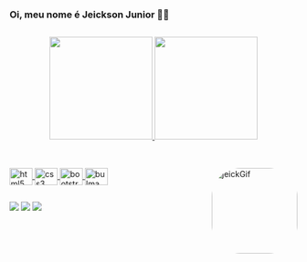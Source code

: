 ### Oi, meu nome é Jeickson Junior 🐱‍👤

##

<div align="center">
  <a href="https://github.com/jeicksonjunior">
  <img height="180em" src="https://github-readme-stats.vercel.app/api?username=jeicksonjunior&show_icons=true&theme=dark&include_all_commits=true&count_private=true"/>
  <img height="180em" src="https://github-readme-stats.vercel.app/api/top-langs/?username=jeicksonjunior&layout=compact&langs_count=7&theme=dark"/>
</div>

##

<div style="display: inline_block"><br>
  <img align="center" alt="html5" height="30" width="40" src="https://cdn.jsdelivr.net/gh/devicons/devicon/icons/html5/html5-plain.svg" />
  <img align="center" alt="css3" height="30" width="40" src="https://cdn.jsdelivr.net/gh/devicons/devicon/icons/css3/css3-plain.svg" />
  <img align="center" alt="bootstrap" height="30" width="40" src="https://cdn.jsdelivr.net/gh/devicons/devicon/icons/bootstrap/bootstrap-original.svg" />
  <img align="center" alt="bulma" height="30" width="40" src="https://cdn.jsdelivr.net/gh/devicons/devicon/icons/bulma/bulma-plain.svg" />
  <img align="right" alt="jeickGif" height="150" style="border-radius:50px;" src="https://media.discordapp.net/attachments/848691614717181984/1029568311685566524/Design_sem_nome_1.gif?width=462&height=462" />
</div>

 ##
 
 <div> 
 <a href="https://discord.com/channels/@me/1001219032453742643" target="_blank"><img src="https://img.shields.io/badge/Discord-7289DA?style=for-the-badge&logo=discord&logoColor=white" target="_blank"></a> 
  <a href = "mailto:jeickson_lima@hotmail.com"><img src="https://img.shields.io/badge/-Gmail-%23333?style=for-the-badge&logo=gmail&logoColor=white" target="_blank"></a>
  <a href="https://www.linkedin.com/in/jeickson-junior-626454239/" target="_blank"><img src="https://img.shields.io/badge/-LinkedIn-%230077B5?style=for-the-badge&logo=linkedin&logoColor=white" target="_blank"></a> 
 
